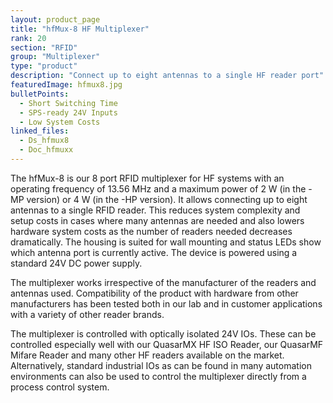 ```yaml
---
layout: product_page
title: "hfMux-8 HF Multiplexer"
rank: 20
section: "RFID"
group: "Multiplexer"
type: "product"
description: "Connect up to eight antennas to a single HF reader port"
featuredImage: hfmux8.jpg
bulletPoints:
  - Short Switching Time
  - SPS-ready 24V Inputs
  - Low System Costs
linked_files:
  - Ds_hfmux8
  - Doc_hfmuxx
---
```

The hfMux-8 is our 8 port RFID multiplexer for HF systems with an operating frequency of 13.56 MHz and a maximum power of 2 W (in the -MP version) or 4 W (in the -HP version). It allows connecting up to eight antennas to a single RFID reader. This reduces system complexity and setup costs in cases where many antennas are needed and also lowers hardware system costs as the number of readers needed decreases dramatically. The housing is suited for wall mounting and status LEDs show which antenna port is currently active. The device is powered using a standard 24V DC power supply.

The multiplexer works irrespective of the manufacturer of the readers and antennas used. Compatibility of the product with hardware from other manufacturers has been tested both in our lab and in customer applications with a variety of other reader brands.

The multiplexer is controlled with optically isolated 24V IOs. These can be controlled especially well with our QuasarMX HF ISO Reader, our QuasarMF Mifare Reader and many other HF readers available on the market. Alternatively, standard industrial IOs as can be found in many automation environments can also be used to control the multiplexer directly from a process control system.
